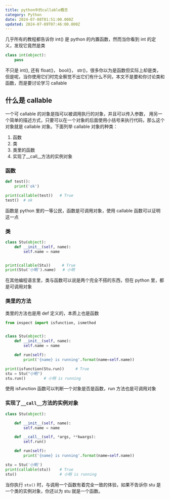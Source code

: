 ```yaml
---
title: python中的callable概念
category: Python
date: 2024-07-08T01:51:00.000Z
updated: 2024-07-09T07:46:00.000Z
---
```

几乎所有的教程都告诉你 int() 是 python 的内置函数，然而当你看到 int 的定义，发现它竟然是类

```python
class int(object):
    pass
```

不只是 int(), 还有 float()， bool()， str()，很多你以为是函数但实际上却是类，但是呢，当你使用它们时完全察觉不出它们有什么不同，本文不是要和你讨论类和函数，而是要讨论学习 callable

## 什么是 callable

一个可 callable 的对象是指可以被调用执行的对象，并且可以传入参数， 用另一个简单的描述方式，只要可以在一个对象的后面使用小括号来执行代码，那么这个对象就是 callable 对象。下面列举 callable 对象的种类：

1. 函数
2. 类
3. 类里的函数
4. 实现了__call__方法的实例对象

### 函数

```python
def test():
    print('ok')

print(callable(test))   # True
test()  # ok
```

函数是 python 里的一等公民，函数是可调用对象，使用 callable 函数可以证明这一点

### 类

```python
class Stu(object):
    def __init__(self, name):
        self.name = name


print(callable(Stu))     # True
print(Stu('小明').name)   # 小明
```

在其他编程语言里，类与函数可以说是两个完全不搭的东西，但在 python 里，都是可调用对象

### 类里的方法

类里的方法也是用 def 定义的，本质上也是函数

```python
from inspect import isfunction, ismethod


class Stu(object):
    def __init__(self, name):
        self.name = name

    def run(self):
        print('{name} is running'.format(name=self.name))

print(isfunction(Stu.run))     # True
stu = Stu("小明")
stu.run()        # 小明 is running
```

使用 isfunction 函数可以判断一个对象是否是函数，run 方法也是可调用对象

### 实现了`__call__`方法的实例对象

```python
class Stu(object):

    def __init__(self, name):
        self.name = name

    def __call__(self, *args, **kwargs):
        self.run()

    def run(self):
        print('{name} is running'.format(name=self.name))

stu = Stu('小明')
print(callable(stu))    # True
stu()                   # 小明 is running
```

当你执行 `stu()` 时，与调用一个函数有着完全一致的体验，如果不告诉你 stu 是一个类的实例对象，你还以为 stu 就是一个函数。
